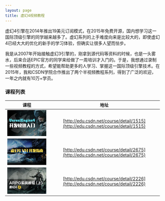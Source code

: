 ```yaml
---
layout: page
title: 虚幻4视频教程
---
```


虚幻4引擎在2014年推出19美元订阅模式，在2015年免费开源，国内想学习这一国际顶级引擎的同学越来越多了。虚幻系列的上手难度向来是比较大的，即使虚幻4已经大大的优化的新手的学习体验，但确实让很多人望而怯步。  

我是从2007年开始接触虚幻3引擎的，刚拿到源代码等资料的时候，也是一头雾水，后来合适EPIC官方的同学来给做了一周培训才入门的。于是，我想通过录制一些视频教程的方式，希望能帮助更多的人学习、掌握这一国际顶级引擎技术。在2015年，我和CSDN学院合作推出了两个半视频教程系列，得到了广泛的欢迎，一年之内就有10万+学员。

### 课程列表

|课程|地址|
|:--:|:--:|
|![虚幻4 开发快速入门](/assets/img/unreal/vtm-quickstart.jpg)|[http://edu.csdn.net/course/detail/1515](http://edu.csdn.net/course/detail/1515)|
|![虚幻4 VR开发指南](/assets/img/unreal/vtm-vrguide.jpg)|[http://edu.csdn.net/course/detail/2675](http://edu.csdn.net/course/detail/2675)|
|![虚幻4 ARPG实战教程(上)](/assets/img/unreal/vtm-arpg1.jpg)|[http://edu.csdn.net/course/detail/2226](http://edu.csdn.net/course/detail/2226)|
